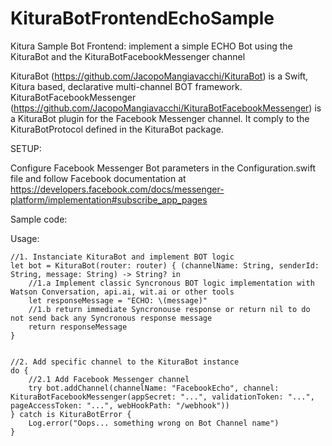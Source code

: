 # KituraBotFrontendEchoSample
Kitura Sample Bot Frontend: implement a simple ECHO Bot using the KituraBot and the KituraBotFacebookMessenger channel

KituraBot (https://github.com/JacopoMangiavacchi/KituraBot) is a Swift, Kitura based, declarative multi-channel BOT framework.
KituraBotFacebookMessenger (https://github.com/JacopoMangiavacchi/KituraBotFacebookMessenger) is a KituraBot plugin for the Facebook Messenger channel.  It comply to the KituraBotProtocol defined in the KituraBot package.

SETUP:

Configure Facebook Messenger Bot parameters in the Configuration.swift file and follow Facebook documentation at https://developers.facebook.com/docs/messenger-platform/implementation#subscribe_app_pages


Sample code:
    
Usage:

    //1. Instanciate KituraBot and implement BOT logic
    let bot = KituraBot(router: router) { (channelName: String, senderId: String, message: String) -> String? in
        //1.a Implement classic Syncronous BOT logic implementation with Watson Conversation, api.ai, wit.ai or other tools
        let responseMessage = "ECHO: \(message)"
        //1.b return immediate Syncronouse response or return nil to do not send back any Syncronous response message
        return responseMessage
    }

        
    //2. Add specific channel to the KituraBot instance
    do {
        //2.1 Add Facebook Messenger channel
        try bot.addChannel(channelName: "FacebookEcho", channel: KituraBotFacebookMessenger(appSecret: "...", validationToken: "...", pageAccessToken: "...", webHookPath: "/webhook"))
    } catch is KituraBotError {
        Log.error("Oops... something wrong on Bot Channel name")
    }




